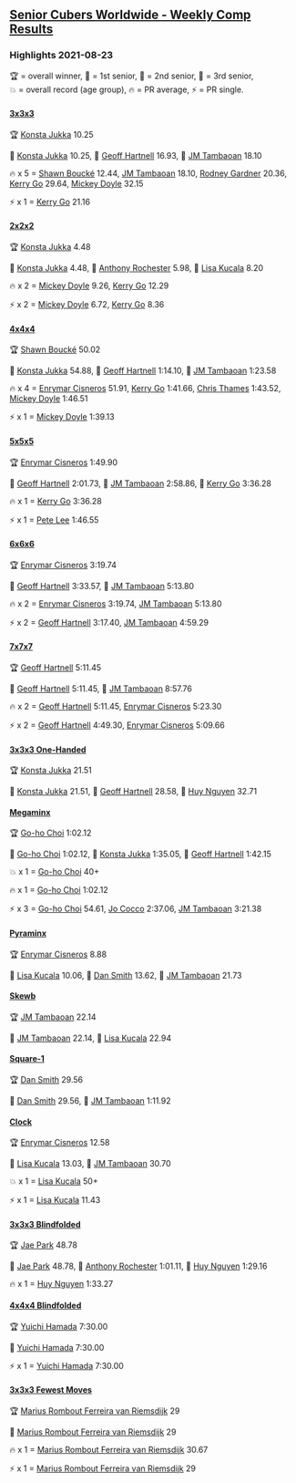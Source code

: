 <style>table {white-space: nowrap;}</style>
<link rel="stylesheet" type="text/css" href="/scw-comp/css/flags.css" />

## [Senior Cubers Worldwide - Weekly Comp Results](/scw-comp/results/)
### Highlights 2021-08-23

<span style="white-space: nowrap;">🏆 = overall winner</span>, <span style="white-space: nowrap;">🥇 = 1st senior</span>, <span style="white-space: nowrap;">🥈 = 2nd senior</span>, <span style="white-space: nowrap;">🥉 = 3rd senior</span>, <span style="white-space: nowrap;">💥 = overall record (age group)</span>, <span style="white-space: nowrap;">🔥 = PR average</span>, <span style="white-space: nowrap;">⚡ = PR single</span>.

#### [3x3x3](333.md)

<span style="white-space: nowrap;">🏆 [Konsta Jukka](../../persons/konsta_jukka/333.md) 10.25</span>

<span style="white-space: nowrap;">🥇 [Konsta Jukka](../../persons/konsta_jukka/333.md) 10.25</span>, <span style="white-space: nowrap;">🥈 [Geoff Hartnell](../../persons/geoff_hartnell/333.md) 16.93</span>, <span style="white-space: nowrap;">🥉 [JM Tambaoan](../../persons/jm_tambaoan/333.md) 18.10</span>

🔥 x 5 = <span style="white-space: nowrap;">[Shawn Boucké](../../persons/shawn_boucke/333.md) 12.44</span>, <span style="white-space: nowrap;">[JM Tambaoan](../../persons/jm_tambaoan/333.md) 18.10</span>, <span style="white-space: nowrap;">[Rodney Gardner](../../persons/rodney_gardner/333.md) 20.36</span>, <span style="white-space: nowrap;">[Kerry Go](../../persons/kerry_go/333.md) 29.64</span>, <span style="white-space: nowrap;">[Mickey Doyle](../../persons/mickey_doyle/333.md) 32.15</span>

⚡ x 1 = <span style="white-space: nowrap;">[Kerry Go](../../persons/kerry_go/333.md) 21.16</span>

#### [2x2x2](222.md)

<span style="white-space: nowrap;">🏆 [Konsta Jukka](../../persons/konsta_jukka/222.md) 4.48</span>

<span style="white-space: nowrap;">🥇 [Konsta Jukka](../../persons/konsta_jukka/222.md) 4.48</span>, <span style="white-space: nowrap;">🥈 [Anthony Rochester](../../persons/anthony_rochester/222.md) 5.98</span>, <span style="white-space: nowrap;">🥉 [Lisa Kucala](../../persons/lisa_kucala/222.md) 8.20</span>

🔥 x 2 = <span style="white-space: nowrap;">[Mickey Doyle](../../persons/mickey_doyle/222.md) 9.26</span>, <span style="white-space: nowrap;">[Kerry Go](../../persons/kerry_go/222.md) 12.29</span>

⚡ x 2 = <span style="white-space: nowrap;">[Mickey Doyle](../../persons/mickey_doyle/222.md) 6.72</span>, <span style="white-space: nowrap;">[Kerry Go](../../persons/kerry_go/222.md) 8.36</span>

#### [4x4x4](444.md)

<span style="white-space: nowrap;">🏆 [Shawn Boucké](../../persons/shawn_boucke/444.md) 50.02</span>

<span style="white-space: nowrap;">🥇 [Konsta Jukka](../../persons/konsta_jukka/444.md) 54.88</span>, <span style="white-space: nowrap;">🥈 [Geoff Hartnell](../../persons/geoff_hartnell/444.md) 1:14.10</span>, <span style="white-space: nowrap;">🥉 [JM Tambaoan](../../persons/jm_tambaoan/444.md) 1:23.58</span>

🔥 x 4 = <span style="white-space: nowrap;">[Enrymar Cisneros](../../persons/enrymar_cisneros/444.md) 51.91</span>, <span style="white-space: nowrap;">[Kerry Go](../../persons/kerry_go/444.md) 1:41.66</span>, <span style="white-space: nowrap;">[Chris Thames](../../persons/chris_thames/444.md) 1:43.52</span>, <span style="white-space: nowrap;">[Mickey Doyle](../../persons/mickey_doyle/444.md) 1:46.51</span>

⚡ x 1 = <span style="white-space: nowrap;">[Mickey Doyle](../../persons/mickey_doyle/444.md) 1:39.13</span>

#### [5x5x5](555.md)

<span style="white-space: nowrap;">🏆 [Enrymar Cisneros](../../persons/enrymar_cisneros/555.md) 1:49.90</span>

<span style="white-space: nowrap;">🥇 [Geoff Hartnell](../../persons/geoff_hartnell/555.md) 2:01.73</span>, <span style="white-space: nowrap;">🥈 [JM Tambaoan](../../persons/jm_tambaoan/555.md) 2:58.86</span>, <span style="white-space: nowrap;">🥉 [Kerry Go](../../persons/kerry_go/555.md) 3:36.28</span>

🔥 x 1 = <span style="white-space: nowrap;">[Kerry Go](../../persons/kerry_go/555.md) 3:36.28</span>

⚡ x 1 = <span style="white-space: nowrap;">[Pete Lee](../../persons/pete_lee/555.md) 1:46.55</span>

#### [6x6x6](666.md)

<span style="white-space: nowrap;">🏆 [Enrymar Cisneros](../../persons/enrymar_cisneros/666.md) 3:19.74</span>

<span style="white-space: nowrap;">🥇 [Geoff Hartnell](../../persons/geoff_hartnell/666.md) 3:33.57</span>, <span style="white-space: nowrap;">🥈 [JM Tambaoan](../../persons/jm_tambaoan/666.md) 5:13.80</span>

🔥 x 2 = <span style="white-space: nowrap;">[Enrymar Cisneros](../../persons/enrymar_cisneros/666.md) 3:19.74</span>, <span style="white-space: nowrap;">[JM Tambaoan](../../persons/jm_tambaoan/666.md) 5:13.80</span>

⚡ x 2 = <span style="white-space: nowrap;">[Geoff Hartnell](../../persons/geoff_hartnell/666.md) 3:17.40</span>, <span style="white-space: nowrap;">[JM Tambaoan](../../persons/jm_tambaoan/666.md) 4:59.29</span>

#### [7x7x7](777.md)

<span style="white-space: nowrap;">🏆 [Geoff Hartnell](../../persons/geoff_hartnell/777.md) 5:11.45</span>

<span style="white-space: nowrap;">🥇 [Geoff Hartnell](../../persons/geoff_hartnell/777.md) 5:11.45</span>, <span style="white-space: nowrap;">🥈 [JM Tambaoan](../../persons/jm_tambaoan/777.md) 8:57.76</span>

🔥 x 2 = <span style="white-space: nowrap;">[Geoff Hartnell](../../persons/geoff_hartnell/777.md) 5:11.45</span>, <span style="white-space: nowrap;">[Enrymar Cisneros](../../persons/enrymar_cisneros/777.md) 5:23.30</span>

⚡ x 2 = <span style="white-space: nowrap;">[Geoff Hartnell](../../persons/geoff_hartnell/777.md) 4:49.30</span>, <span style="white-space: nowrap;">[Enrymar Cisneros](../../persons/enrymar_cisneros/777.md) 5:09.66</span>

#### [3x3x3 One-Handed](333oh.md)

<span style="white-space: nowrap;">🏆 [Konsta Jukka](../../persons/konsta_jukka/333oh.md) 21.51</span>

<span style="white-space: nowrap;">🥇 [Konsta Jukka](../../persons/konsta_jukka/333oh.md) 21.51</span>, <span style="white-space: nowrap;">🥈 [Geoff Hartnell](../../persons/geoff_hartnell/333oh.md) 28.58</span>, <span style="white-space: nowrap;">🥉 [Huy Nguyen](../../persons/huy_nguyen/333oh.md) 32.71</span>

#### [Megaminx](minx.md)

<span style="white-space: nowrap;">🏆 [Go-ho Choi](../../persons/go_ho_choi/minx.md) 1:02.12</span>

<span style="white-space: nowrap;">🥇 [Go-ho Choi](../../persons/go_ho_choi/minx.md) 1:02.12</span>, <span style="white-space: nowrap;">🥈 [Konsta Jukka](../../persons/konsta_jukka/minx.md) 1:35.05</span>, <span style="white-space: nowrap;">🥉 [Geoff Hartnell](../../persons/geoff_hartnell/minx.md) 1:42.15</span>

💥 x 1 = <span style="white-space: nowrap;">[Go-ho Choi](../../persons/go_ho_choi/minx.md) 40+</span>

🔥 x 1 = <span style="white-space: nowrap;">[Go-ho Choi](../../persons/go_ho_choi/minx.md) 1:02.12</span>

⚡ x 3 = <span style="white-space: nowrap;">[Go-ho Choi](../../persons/go_ho_choi/minx.md) 54.61</span>, <span style="white-space: nowrap;">[Jo Cocco](../../persons/jo_cocco/minx.md) 2:37.06</span>, <span style="white-space: nowrap;">[JM Tambaoan](../../persons/jm_tambaoan/minx.md) 3:21.38</span>

#### [Pyraminx](pyram.md)

<span style="white-space: nowrap;">🏆 [Enrymar Cisneros](../../persons/enrymar_cisneros/pyram.md) 8.88</span>

<span style="white-space: nowrap;">🥇 [Lisa Kucala](../../persons/lisa_kucala/pyram.md) 10.06</span>, <span style="white-space: nowrap;">🥈 [Dan Smith](../../persons/dan_smith/pyram.md) 13.62</span>, <span style="white-space: nowrap;">🥉 [JM Tambaoan](../../persons/jm_tambaoan/pyram.md) 21.73</span>

#### [Skewb](skewb.md)

<span style="white-space: nowrap;">🏆 [JM Tambaoan](../../persons/jm_tambaoan/skewb.md) 22.14</span>

<span style="white-space: nowrap;">🥇 [JM Tambaoan](../../persons/jm_tambaoan/skewb.md) 22.14</span>, <span style="white-space: nowrap;">🥈 [Lisa Kucala](../../persons/lisa_kucala/skewb.md) 22.94</span>

#### [Square-1](sq1.md)

<span style="white-space: nowrap;">🏆 [Dan Smith](../../persons/dan_smith/sq1.md) 29.56</span>

<span style="white-space: nowrap;">🥇 [Dan Smith](../../persons/dan_smith/sq1.md) 29.56</span>, <span style="white-space: nowrap;">🥈 [JM Tambaoan](../../persons/jm_tambaoan/sq1.md) 1:11.92</span>

#### [Clock](clock.md)

<span style="white-space: nowrap;">🏆 [Enrymar Cisneros](../../persons/enrymar_cisneros/clock.md) 12.58</span>

<span style="white-space: nowrap;">🥇 [Lisa Kucala](../../persons/lisa_kucala/clock.md) 13.03</span>, <span style="white-space: nowrap;">🥈 [JM Tambaoan](../../persons/jm_tambaoan/clock.md) 30.70</span>

💥 x 1 = <span style="white-space: nowrap;">[Lisa Kucala](../../persons/lisa_kucala/clock.md) 50+</span>

⚡ x 1 = <span style="white-space: nowrap;">[Lisa Kucala](../../persons/lisa_kucala/clock.md) 11.43</span>

#### [3x3x3 Blindfolded](333bf.md)

<span style="white-space: nowrap;">🏆 [Jae Park](../../persons/jae_park/333bf.md) 48.78</span>

<span style="white-space: nowrap;">🥇 [Jae Park](../../persons/jae_park/333bf.md) 48.78</span>, <span style="white-space: nowrap;">🥈 [Anthony Rochester](../../persons/anthony_rochester/333bf.md) 1:01.11</span>, <span style="white-space: nowrap;">🥉 [Huy Nguyen](../../persons/huy_nguyen/333bf.md) 1:29.16</span>

🔥 x 1 = <span style="white-space: nowrap;">[Huy Nguyen](../../persons/huy_nguyen/333bf.md) 1:33.27</span>

#### [4x4x4 Blindfolded](444bf.md)

<span style="white-space: nowrap;">🏆 [Yuichi Hamada](../../persons/yuichi_hamada/444bf.md) 7:30.00</span>

<span style="white-space: nowrap;">🥇 [Yuichi Hamada](../../persons/yuichi_hamada/444bf.md) 7:30.00</span>

⚡ x 1 = <span style="white-space: nowrap;">[Yuichi Hamada](../../persons/yuichi_hamada/444bf.md) 7:30.00</span>

#### [3x3x3 Fewest Moves](333fm.md)

<span style="white-space: nowrap;">🏆 [Marius Rombout Ferreira van Riemsdijk](../../persons/marius_rombout_ferreira_van_riemsdijk/333fm.md) 29</span>

<span style="white-space: nowrap;">🥇 [Marius Rombout Ferreira van Riemsdijk](../../persons/marius_rombout_ferreira_van_riemsdijk/333fm.md) 29</span>

🔥 x 1 = <span style="white-space: nowrap;">[Marius Rombout Ferreira van Riemsdijk](../../persons/marius_rombout_ferreira_van_riemsdijk/333fm.md) 30.67</span>

⚡ x 1 = <span style="white-space: nowrap;">[Marius Rombout Ferreira van Riemsdijk](../../persons/marius_rombout_ferreira_van_riemsdijk/333fm.md) 29</span>


<!-- Global site tag (gtag.js) - Google Analytics -->
<script async src="https://www.googletagmanager.com/gtag/js?id=UA-86348435-3"></script>
<script>window.dataLayer = window.dataLayer || []; function gtag() {dataLayer.push(arguments);} gtag('js', new Date()); gtag('config', 'UA-86348435-3');</script>
